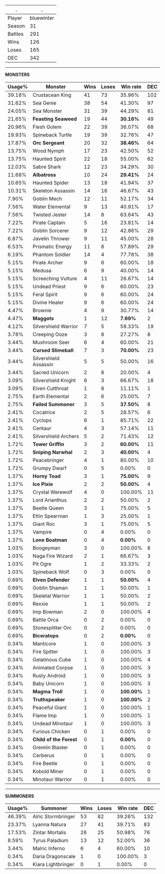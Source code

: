 .|.
|-|-
Player|bluewinter
Season|31
Battles|291
Wins|126
Loses|165
DEC|342

---
**MONSTERS**

Usage%|Monster|Wins|Loses|Win rate|DEC|
-|-|-|-|-|-|
39.18%|Crustacean King|41|73|35.96%|102|
31.62%|Sea Genie|38|54|41.30%|97|
24.05%|Sea Monster|31|39|44.29%|81|
21.65%|**Feasting Seaweed**|19|44|**30.16%**|49|
20.96%|Flesh Golem|22|39|36.07%|68|
19.93%|Spineback Turtle|19|39|32.76%|47|
17.87%|**Orc Sergeant**|20|32|**38.46%**|64|
13.75%|Wood Nymph|17|23|42.50%|52|
13.75%|Haunted Spirit|22|18|55.00%|62|
12.03%|Sabre Shark|12|23|34.29%|30|
11.68%|**Albatross**|10|24|**29.41%**|24|
10.65%|Haunted Spider|13|18|41.94%|37|
10.31%|Skeleton Assassin|14|16|46.67%|43|
7.90%|Goblin Mech|12|11|52.17%|34|
7.56%|Water Elemental|9|13|40.91%|17|
7.56%|Twisted Jester|14|8|63.64%|43|
7.22%|Pirate Captain|5|16|23.81%|14|
7.22%|Goblin Sorcerer|9|12|42.86%|29|
6.87%|Javelin Thrower|9|11|45.00%|28|
6.53%|Prismatic Energy|11|8|57.89%|29|
6.19%|Phantom Soldier|14|4|77.78%|38|
5.15%|Pirate Archer|9|6|60.00%|18|
5.15%|Medusa|6|9|40.00%|14|
5.15%|Screeching Vulture|4|11|26.67%|14|
5.15%|Undead Priest|9|6|60.00%|23|
5.15%|Feral Spirit|9|6|60.00%|24|
5.15%|Divine Healer|9|6|60.00%|24|
4.47%|Brownie|4|9|30.77%|14|
4.47%|**Maggots**|1|12|**7.69%**|2|
4.12%|Silvershield Warrior|7|5|58.33%|19|
3.78%|Creeping Ooze|3|8|27.27%|8|
3.44%|Mushroom Seer|6|4|60.00%|21|
3.44%|**Cursed Slimeball**|7|3|**70.00%**|23|
3.44%|Silvershield Assassin|5|5|50.00%|16|
3.44%|Sacred Unicorn|2|8|20.00%|4|
3.09%|Silvershield Knight|6|3|66.67%|18|
3.09%|Elven Cutthroat|1|8|11.11%|1|
2.75%|Earth Elemental|2|6|25.00%|7|
2.75%|**Failed Summoner**|3|5|**37.50%**|8|
2.41%|Cocatrice|2|5|28.57%|6|
2.41%|Cyclops|6|1|85.71%|22|
2.41%|Centaur|4|3|57.14%|11|
2.41%|Silvershield Archers|5|2|71.43%|12|
1.72%|**Tower Griffin**|3|2|**60.00%**|11|
1.72%|**Sniping Narwhal**|2|3|**40.00%**|4|
1.72%|Peacebringer|4|1|80.00%|10|
1.72%|Grumpy Dwarf|0|5|0.00%|0|
1.37%|**Horny Toad**|3|1|**75.00%**|9|
1.37%|**Ice Pixie**|2|2|**50.00%**|4|
1.37%|Crystal Werewolf|4|0|100.00%|11|
1.37%|Lord Arianthus|2|2|50.00%|2|
1.37%|Beetle Queen|3|1|75.00%|5|
1.37%|Ettin Spearman|1|3|25.00%|1|
1.37%|Giant Roc|3|1|75.00%|5|
1.37%|Vampire|0|4|0.00%|0|
1.37%|**Lone Boatman**|0|4|**0.00%**|0|
1.03%|Boogeyman|3|0|100.00%|8|
1.03%|Naga Fire Wizard|2|1|66.67%|3|
1.03%|Pit Ogre|1|2|33.33%|2|
1.03%|Spineback Wolf|0|3|0.00%|0|
0.69%|**Elven Defender**|1|1|**50.00%**|4|
0.69%|Goblin Shaman|1|1|50.00%|1|
0.69%|Skeletal Warrior|1|1|50.00%|2|
0.69%|Rexxie|1|1|50.00%|2|
0.69%|Imp Bowman|2|0|100.00%|4|
0.69%|Battle Orca|0|2|0.00%|0|
0.69%|Stonesplitter Orc|0|2|0.00%|0|
0.69%|**Biceratops**|0|2|**0.00%**|0|
0.34%|Manticore|1|0|100.00%|3|
0.34%|Fire Spitter|1|0|100.00%|3|
0.34%|Gelatinous Cube|1|0|100.00%|4|
0.34%|Animated Corpse|1|0|100.00%|3|
0.34%|Rusty Android|1|0|100.00%|3|
0.34%|Baby Unicorn|1|0|100.00%|3|
0.34%|**Magma Troll**|1|0|**100.00%**|1|
0.34%|**Truthspeaker**|1|0|**100.00%**|2|
0.34%|Peaceful Giant|1|0|100.00%|1|
0.34%|Flame Imp|1|0|100.00%|1|
0.34%|Undead Minotaur|1|0|100.00%|3|
0.34%|Furious Chicken|0|1|0.00%|0|
0.34%|**Child of the Forest**|0|1|**0.00%**|0|
0.34%|Gremlin Blaster|0|1|0.00%|0|
0.34%|Cerberus|0|1|0.00%|0|
0.34%|Fire Beetle|0|1|0.00%|0|
0.34%|Kobold Miner|0|1|0.00%|0|
0.34%|Minotaur Warrior|0|1|0.00%|0|

---
**SUMMONERS**

Usage%|Summoner|Wins|Loses|Win rate|DEC|
-|-|-|-|-|-|
46.39%|Alric Stormbringer|53|82|39.26%|132|
23.37%|Lyanna Natura|27|41|39.71%|83|
17.53%|Zintar Mortalis|26|25|50.98%|76|
8.59%|Tyrus Paladium|13|12|52.00%|36|
3.44%|Malric Inferno|6|4|60.00%|10|
0.34%|Daria Dragonscale|1|0|100.00%|3|
0.34%|Kiara Lightbringer|0|1|0.00%|0|
